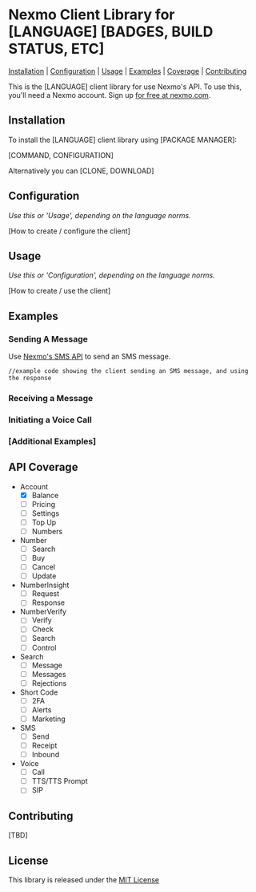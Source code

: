 Nexmo Client Library for [LANGUAGE] [BADGES, BUILD STATUS, ETC]
===================================

[Installation](#Installation) | [Configuration](#Configuration) |  [Usage](#Usage) |  [Examples](#Examples) | [Coverage](#API-Coverage) | [Contributing](#Contributing)  

This is the [LANGUAGE] client library for use Nexmo's API. To use this, you'll need a Nexmo account. Sign up [for free
at nexmo.com][signup].

Installation
------------

To install the [LANGUAGE] client library using [PACKAGE MANAGER]:

[COMMAND, CONFIGURATION]

Alternatively you can [CLONE, DOWNLOAD]

Configuration
-------------
_Use this *or* 'Usage', depending on the language norms._

[How to create / configure the client]

Usage
-----
_Use this *or* 'Configuration', depending on the language norms._

[How to create / use the client]

Examples
--------

### Sending A Message

Use [Nexmo's SMS API][doc_sms] to send an SMS message. 

    //example code showing the client sending an SMS message, and using the response

### Receiving a Message

### Initiating a Voice Call

### [Additional Examples]

API Coverage
------------

* Account
    * [X] Balance
    * [ ] Pricing
    * [ ] Settings
    * [ ] Top Up
    * [ ] Numbers
* Number
    * [ ] Search
    * [ ] Buy
    * [ ] Cancel
    * [ ] Update
* NumberInsight
    * [ ] Request
    * [ ] Response
* NumberVerify
    * [ ] Verify
    * [ ] Check
    * [ ] Search
    * [ ] Control
* Search
    * [ ] Message
    * [ ] Messages
    * [ ] Rejections
* Short Code
    * [ ] 2FA
    * [ ] Alerts
    * [ ] Marketing
* SMS
    * [ ] Send
    * [ ] Receipt
    * [ ] Inbound
* Voice
    * [ ] Call
    * [ ] TTS/TTS Prompt
    * [ ] SIP

Contributing
------------

[TBD]

License
-------

This library is released under the [MIT License][license]

[signup]: http://nexmo.com?src=[LANGUAGE]-client-library
[doc_sms]: https://docs.nexmo.com/api-ref/sms-api
[license]: LICENSE.txt